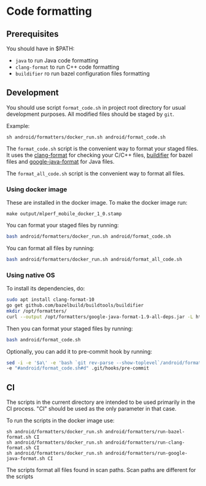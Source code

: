 # Code formatting

## Prerequisites

You should have in $PATH:

* `java` to run Java code formatting
* `clang-format` to run C++ code formatting
* `buildifier` ro run bazel configuration files formatting

## Development

You should use script `format_code.sh` in project root directory for usual development purposes. All modified files should be staged by `git`.

Example:

```shell
sh android/formatters/docker_run.sh android/format_code.sh
```

The `format_code.sh` script is the convenient way to format your staged files. It uses the
[clang-format](https://clang.llvm.org/docs/ClangFormat.html) for checking your C/C++ files,
[buildifier](https://github.com/bazelbuild/buildtools/tree/master/buildifier) for bazel files and
[google-java-format](https://github.com/google/google-java-format) for Java files.

The `format_all_code.sh` script is the convenient way to format all files.

### Using docker image

These are installed in the docker image. To make the docker image run:

```shell
make output/mlperf_mobile_docker_1_0.stamp
```

You can format your staged files by running:

```bash
bash android/formatters/docker_run.sh android/format_code.sh
```

You can format all files by running:

```bash
bash android/formatters/docker_run.sh android/format_all_code.sh
```

### Using native OS

To install its dependencies, do:

```bash
sudo apt install clang-format-10
go get github.com/bazelbuild/buildtools/buildifier
mkdir /opt/formatters/
curl --output /opt/formatters/google-java-format-1.9-all-deps.jar -L https://github.com/google/google-java-format/releases/download/google-java-format-1.9/google-java-format-1.9-all-deps.jar
```

Then you can format your staged files by running:

```bash
bash android/format_code.sh
```

Optionally, you can add it to pre-commit hook by running:

```bash
sed -i -e '$a\' -e 'bash `git rev-parse --show-toplevel`/android/format_code.sh && git add *' \
-e "#android/format_code.sh#d" .git/hooks/pre-commit
```

## CI

The scripts in the current directory are intended to be used primarily in the CI process. "CI" should be used as the only parameter in that case.

To run the scripts in the docker image use:

```shell
sh android/formatters/docker_run.sh android/formatters/run-bazel-format.sh CI
sh android/formatters/docker_run.sh android/formatters/run-clang-format.sh CI
sh android/formatters/docker_run.sh android/formatters/run-google-java-format.sh CI
```

The scripts format all files found in scan paths. Scan paths are different for the scripts
